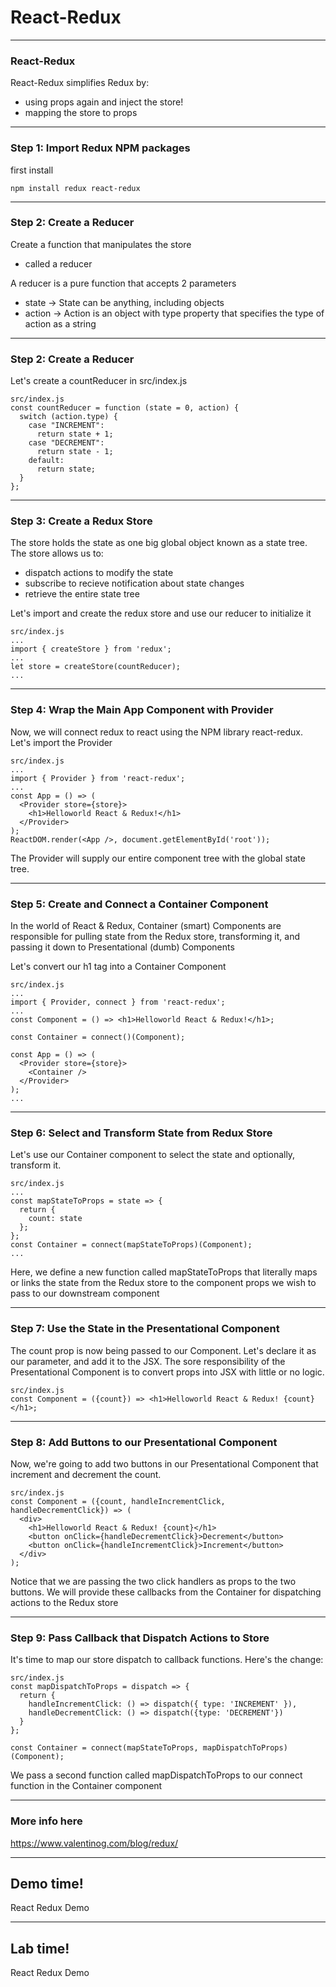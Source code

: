 # React-Redux


---
### React-Redux

React-Redux simplifies Redux by:
- using props again and inject the store!
- mapping the store to props

---
### Step 1: Import Redux NPM packages
first install 
```
npm install redux react-redux
```

---
### Step 2: Create a Reducer
Create a function that manipulates the store
- called a reducer


A reducer is a pure function that accepts 2 parameters
- state -> State can be anything, including objects
- action -> Action is an object with type property that specifies the type of action as a string

---
### Step 2: Create a Reducer
Let's create a countReducer in src/index.js
```
src/index.js
const countReducer = function (state = 0, action) {
  switch (action.type) {
    case "INCREMENT":
      return state + 1;
    case "DECREMENT":
      return state - 1;
    default:
      return state;
  }
};
```


---
### Step 3: Create a Redux Store
The store holds the state as one big global object known as a state tree. The store allows us to:
- dispatch actions to modify the state
- subscribe to recieve notification about state changes
- retrieve the entire state tree

Let's import and create the redux store and use our reducer to initialize it
```
src/index.js
...
import { createStore } from 'redux';
...
let store = createStore(countReducer);
...
```

---
### Step 4: Wrap the Main App Component with Provider
Now, we will connect redux to react using the NPM library react-redux. Let's import the Provider 

```
src/index.js
...
import { Provider } from 'react-redux';
...
const App = () => (
  <Provider store={store}>
    <h1>Helloworld React & Redux!</h1>
  </Provider>
);
ReactDOM.render(<App />, document.getElementById('root'));
```

The Provider will supply our entire component tree with the global state tree.

---
### Step 5: Create and Connect a Container Component
In the world of React & Redux, Container (smart) Components are responsible for pulling state from the Redux store, transforming it, and passing it down to Presentational (dumb) Components

Let's convert our h1 tag into a Container Component
```
src/index.js
...
import { Provider, connect } from 'react-redux';
...
const Component = () => <h1>Helloworld React & Redux!</h1>;

const Container = connect()(Component);

const App = () => (
  <Provider store={store}>
    <Container />
  </Provider>
);
...
```

---
### Step 6: Select and Transform State from Redux Store
Let's use our Container component to select the state and optionally, transform it.
```
src/index.js
...
const mapStateToProps = state => {
  return {
    count: state
  };
};
const Container = connect(mapStateToProps)(Component);
...
```

Here, we define a new function called mapStateToProps that literally maps or links the state from the Redux store to the component props we wish to pass to our downstream component

---
### Step 7: Use the State in the Presentational Component
The count prop is now being passed to our Component. Let's declare it as our parameter, and add it to the JSX. The sore responsibility of the Presentational Component is to convert props into JSX with little or no logic.
```
src/index.js
const Component = ({count}) => <h1>Helloworld React & Redux! {count}</h1>;
```

---
### Step 8: Add Buttons to our Presentational Component
Now, we're going to add two buttons in our Presentational Component that increment and decrement the count.

```
src/index.js
const Component = ({count, handleIncrementClick, handleDecrementClick}) => (
  <div>
    <h1>Helloworld React & Redux! {count}</h1>
    <button onClick={handleDecrementClick}>Decrement</button>
    <button onClick={handleIncrementClick}>Increment</button>
  </div>
);
```
Notice that we are passing the two click handlers as props to the two buttons. We will provide these callbacks from the Container for dispatching actions to the Redux store

---
### Step 9: Pass Callback that Dispatch Actions to Store
It's time to map our store dispatch to callback functions. Here's the change:

```
src/index.js
const mapDispatchToProps = dispatch => {
  return {
    handleIncrementClick: () => dispatch({ type: 'INCREMENT' }),
    handleDecrementClick: () => dispatch({type: 'DECREMENT'})
  }
};

const Container = connect(mapStateToProps, mapDispatchToProps)(Component);
```

We pass a second function called mapDispatchToProps to our connect function in the Container component

---
### More info here

https://www.valentinog.com/blog/redux/


---
<!-- .slide: data-background="url('images/demo.jpg')" data-background-size="cover" --> 
<!-- .slide: class="lab" -->
## Demo time!
React Redux Demo


---
<!-- .slide: data-background="url('images/lab2.jpg')" data-background-size="cover"  --> 
<!-- .slide: class="lab" -->
## Lab time!
React Redux Demo
